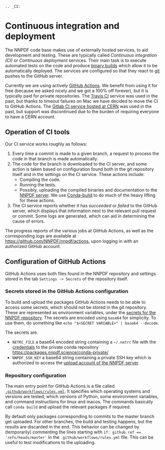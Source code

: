 ```eval_rst
.. _CI:
```
# Continuous integration and deployment

The NNPDF code base makes use of externally hosted services, to aid development
and testing. These are typically called *Continuous integration (CI)* or
*Continuous deployment* services. Their main task is to execute automated tests
on the code and produce [binary builds](conda) which allow it to be
automatically deployed. The services are configured so that they react to
[git](git) pushes to the GitHub server.

Currently we are using actively [GitHub Actions](https://help.github.com/en/actions).  We benefit
from using it for free (because we asked nicely and we got a 100% off forever), but it is typically paid for
private repositories. The [Travis CI](https://travis-ci.com/) service was used in the past, but thanks to timeout failures on Mac we have decided to move the CI to GitHub Actions. The [Gitlab CI service hosted at
CERN](https://gitlab.cern.ch/) was used in the past, but support was
discontinued due to the burden of requiring everyone to have a CERN account.

## Operation of CI tools

Our CI service works roughly as follows:

 1. Every time a commit is made to a given branch, a request to process the
    code in that branch is made automatically.
 2. The code for the branch is downloaded to the CI server, and some action is
    taken based on configuration found both in the git repository itself and in
    the settings on the CI service. These actions include:
      * Compiling the code.
	  * Running the tests.
	  * Possibly, uploading the compiled binaries and documentation to the
	    [NNPDF server](server).
	We use [Conda-build](https://docs.conda.io/projects/conda-build/en/latest/)
	to
	do much of the heavy lifting for these actions.
 3. The CI service reports whether it has *succeeded* or *failed* to the GitHub
	server, which displays that information next to the relevant pull request or
	commit. Some logs are generated, which can aid in determining the cause of
	errors.

The progress reports of the various jobs at GitHub Actions, as well as the
corresponding logs are available at <https://github.com/NNPDF/nnpdf/actions>, upon logging in
with an authorized GitHub account.


## Configuration of GitHub Actions

GitHub Actions uses both files found in the NNPDF repository and settings stored in the tab `Settings -> Secrets` of the repository itself.

### Secrets stored in the GitHub Actions configuration

To build and upload the packages GitHub Actions needs to be able to access some
secrets, which should not be stored in the git repository. These are represented
as environment variables, under the [secrets for the NNPDF
repository](https://github.com/NNPDF/nnpdf/settings/secrets). The secrets are encoded
using `base64` for simplicity. To use
them, do something like `echo "$<SECRET VARIABLE>" | base64 --decode`.

The secrets are.

  - `NETRC_FILE` a base64 encoded string containing a `~/.netrc` file with
	the [credentials](server-access) to the private conda repository
	<https://packages.nnpdf.science/conda-private/>
  - `NNPDF_SSH_KEY` a base64 string containing a private SSH key which is
	 authorized to access the [upload account of the NNPDF server](server-access).

### Repository configuration

The main entry point for GitHub Actions is a file called
[`.github/workflows/rules.yml`](https://github.com/NNPDF/nnpdf/blob/master/.github/workflows/.rules.yml). It specifies which operating systems and versions are tested, which
versions of Python, some environment variables, and command instructions for linux and macos. The commands basically call `conda build` and upload the relevant packages if required.

By default only packages corresponding to commits to the master branch get
uploaded. For other branches, the build and testing happens, but the results are
discarded in the end. This behavior can be changed by (temporarily) commenting the lines starting with `if: github.ref == 'refs/heads/master'` in the `.github/workflows/rules.yml` file. This can be
useful to test modifications to the uploading.
